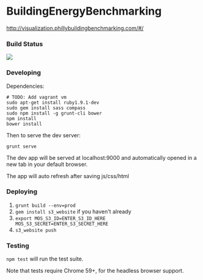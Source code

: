BuildingEnergyBenchmarking
==========================

http://visualization.phillybuildingbenchmarking.com/#/

### Build Status
[![](https://travis-ci.org/azavea/mos-energy-benchmark.svg?branch=develop)](https://travis-ci.org/azavea/mos-energy-benchmark)

### Developing

Dependencies:
```
# TODO: Add vagrant vm
sudo apt-get install ruby1.9.1-dev
sudo gem install sass compass
sudo npm install -g grunt-cli bower
npm install
bower install
```

Then to serve the dev server:
```
grunt serve
```

The dev app will be served at localhost:9000 and automatically opened in a new tab in your default browser.

The app will auto refresh after saving js/css/html

### Deploying

1. `grunt build --env=prod`
2. `gem install s3_website` if you haven't already
3. `export MOS_S3_ID=ENTER_S3_ID_HERE MOS_S3_SECRET=ENTER_S3_SECRET_HERE`
4. `s3_website push`


### Testing

`npm test` will run the test suite.

Note that tests require Chrome 59+, for the headless browser support.

